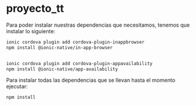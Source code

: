 # proyecto_tt
Para poder instalar nuestras dependencias que necesitamos, tenemos que instalar lo siguiente:
```bash
ionic cordova plugin add cordova-plugin-inappbrowser
npm install @ionic-native/in-app-browser


ionic cordova plugin add cordova-plugin-appavailability
npm install @ionic-native/app-availability
```

Para instalar todas las dependencias que se llevan hasta el momento ejecutar:
```bash
npm install
```
